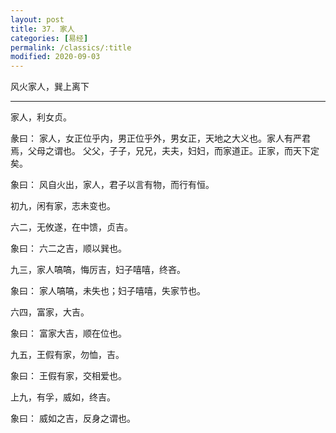 ```yaml
---
layout: post
title: 37. 家人
categories: [易经]
permalink: /classics/:title
modified: 2020-09-03
---
```


风火家人，巽上离下

---

家人，利女贞。

彖曰： 家人，女正位乎内，男正位乎外，男女正，天地之大义也。家人有严君焉，父母之谓也。
父父，子子，兄兄，夫夫，妇妇，而家道正。正家，而天下定矣。

象曰： 风自火出，家人，君子以言有物，而行有恒。

初九，闲有家，志未变也。

六二，无攸遂，在中馈，贞吉。

象曰： 六二之吉，顺以巽也。

九三，家人嗃嗃，悔厉吉，妇子嘻嘻，终吝。

象曰： 家人嗃嗃，未失也；妇子嘻嘻，失家节也。

六四，富家，大吉。

象曰： 富家大吉，顺在位也。

九五，王假有家，勿恤，吉。

象曰： 王假有家，交相爱也。

上九，有孚，威如，终吉。

象曰： 威如之吉，反身之谓也。

